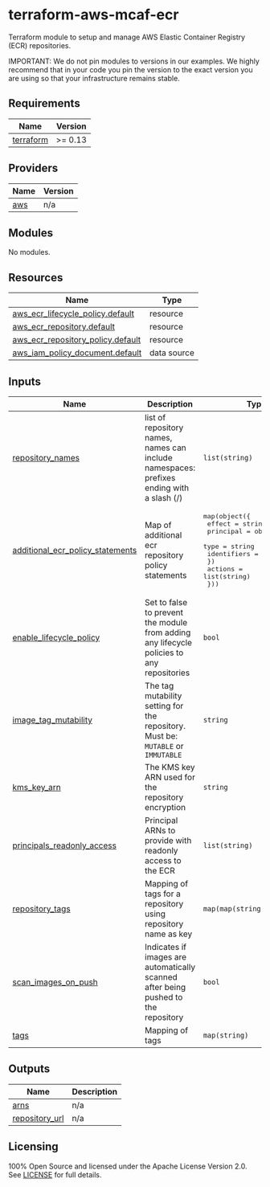 # terraform-aws-mcaf-ecr

Terraform module to setup and manage AWS Elastic Container Registry (ECR) repositories.

IMPORTANT: We do not pin modules to versions in our examples. We highly recommend that in your code you pin the version to the exact version you are using so that your infrastructure remains stable.

<!-- BEGIN_TF_DOCS -->
## Requirements

| Name | Version |
|------|---------|
| <a name="requirement_terraform"></a> [terraform](#requirement\_terraform) | >= 0.13 |

## Providers

| Name | Version |
|------|---------|
| <a name="provider_aws"></a> [aws](#provider\_aws) | n/a |

## Modules

No modules.

## Resources

| Name | Type |
|------|------|
| [aws_ecr_lifecycle_policy.default](https://registry.terraform.io/providers/hashicorp/aws/latest/docs/resources/ecr_lifecycle_policy) | resource |
| [aws_ecr_repository.default](https://registry.terraform.io/providers/hashicorp/aws/latest/docs/resources/ecr_repository) | resource |
| [aws_ecr_repository_policy.default](https://registry.terraform.io/providers/hashicorp/aws/latest/docs/resources/ecr_repository_policy) | resource |
| [aws_iam_policy_document.default](https://registry.terraform.io/providers/hashicorp/aws/latest/docs/data-sources/iam_policy_document) | data source |

## Inputs

| Name | Description | Type | Default | Required |
|------|-------------|------|---------|:--------:|
| <a name="input_repository_names"></a> [repository\_names](#input\_repository\_names) | list of repository names, names can include namespaces: prefixes ending with a slash (/) | `list(string)` | n/a | yes |
| <a name="input_additional_ecr_policy_statements"></a> [additional\_ecr\_policy\_statements](#input\_additional\_ecr\_policy\_statements) | Map of additional ecr repository policy statements | <pre>map(object({<br>    effect = string<br>    principal = object({<br>      type        = string<br>      identifiers = list(string)<br>    })<br>    actions = list(string)<br>  }))</pre> | `null` | no |
| <a name="input_enable_lifecycle_policy"></a> [enable\_lifecycle\_policy](#input\_enable\_lifecycle\_policy) | Set to false to prevent the module from adding any lifecycle policies to any repositories | `bool` | `true` | no |
| <a name="input_image_tag_mutability"></a> [image\_tag\_mutability](#input\_image\_tag\_mutability) | The tag mutability setting for the repository. Must be: `MUTABLE` or `IMMUTABLE` | `string` | `"IMMUTABLE"` | no |
| <a name="input_kms_key_arn"></a> [kms\_key\_arn](#input\_kms\_key\_arn) | The KMS key ARN used for the repository encryption | `string` | `null` | no |
| <a name="input_principals_readonly_access"></a> [principals\_readonly\_access](#input\_principals\_readonly\_access) | Principal ARNs to provide with readonly access to the ECR | `list(string)` | `[]` | no |
| <a name="input_repository_tags"></a> [repository\_tags](#input\_repository\_tags) | Mapping of tags for a repository using repository name as key | `map(map(string))` | `{}` | no |
| <a name="input_scan_images_on_push"></a> [scan\_images\_on\_push](#input\_scan\_images\_on\_push) | Indicates if images are automatically scanned after being pushed to the repository | `bool` | `true` | no |
| <a name="input_tags"></a> [tags](#input\_tags) | Mapping of tags | `map(string)` | `{}` | no |

## Outputs

| Name | Description |
|------|-------------|
| <a name="output_arns"></a> [arns](#output\_arns) | n/a |
| <a name="output_repository_url"></a> [repository\_url](#output\_repository\_url) | n/a |
<!-- END_TF_DOCS -->

## Licensing

100% Open Source and licensed under the Apache License Version 2.0. See [LICENSE](https://github.com/schubergphilis/terraform-aws-mcaf-ecr/blob/master/LICENSE) for full details.
